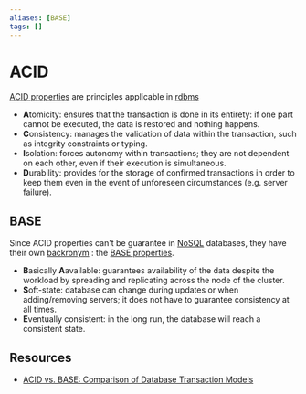 ```yaml
---
aliases: [BASE]
tags: []
---
```


# ACID

[ACID properties](https://wikipedia.org/wiki/acid) are principles applicable in [rdbms](../../data/database/rdbms.md)

- **A**tomicity: ensures that the transaction is done in its entirety: if one part cannot be executed, the data is restored and nothing happens.
- **C**onsistency: manages the validation of data within the transaction, such as integrity constraints or typing.
- **I**solation: forces autonomy within transactions; they are not dependent on each other, even if their execution is simultaneous.
- **D**urability: provides for the storage of confirmed transactions in order to keep them even in the event of unforeseen circumstances (e.g. server failure).

## BASE

Since ACID properties can't be guarantee in [NoSQL](../../data/database/nosql/index.md) databases, they have their own [backronym](https://wikipedia.org/wiki/backronym) : the [BASE properties](https://wikipedia.org/wiki/eventual_consistency).

- **B**asically **A**available: guarantees availability of the data despite the workload by spreading and replicating across the node of the cluster.
- **S**oft-state: database can change during updates or when adding/removing servers; it does not have to guarantee consistency at all times.
- **E**ventually consistent: in the long run, the database will reach a consistent state.

## Resources

- [ACID vs. BASE: Comparison of Database Transaction Models](https://phoenixnap.com/kb/acid-vs-base)